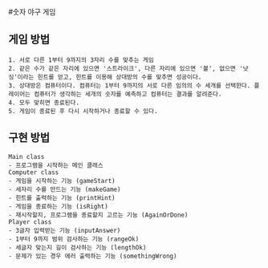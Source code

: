 #숫자 야구 게임

## 게임 방법
    1. 서로 다른 1부터 9까지의 3자리 수를 맞추는 게임
    2. 같은 수가 같은 자리에 있으면 '스트라이크', 다른 자리에 있으면 '볼', 없으면 '낫싱'이라는 힌트를 얻고, 힌트를 이용해 상대방의 수를 맞추면 성공이다.
    3. 상대방은 컴퓨터이다. 컴퓨터는 1부터 9까지의 서로 다른 임의의 수 세개를 선택한다. 플레이어는 컴퓨터가 생각하는 세개의 숫자를 예측하고 컴퓨터는 결과를 알려준다.
    4. 모두 맞히면 종료된다. 
    5. 게임이 종료된 후 다시 시작하거나 종료할 수 있다.

## 구현 방법
    Main class
    - 프로그램을 시작하는 메인 클래스
    Computer class
    - 게임을 시작하는 기능 (gameStart)
    - 세자리 수를 만드는 기능 (makeGame)
    - 힌트를 출력하는 기능 (printHint)
    - 게임을 종료하는 기능 (isRight)
    - 재시작할지, 프로그램을 종료할지 고르는 기능 (AgainOrDone)
    Player class
    - 3글자 입력받는 기능 (inputAnswer)
    - 1부터 9까지 범위 검사하는 기능 (rangeOk)
    - 세글자 맞는지 길이 검사하는 기능 (lengthOk)
    - 문제가 있는 경우 에러 출력하는 기능 (somethingWrong)
    